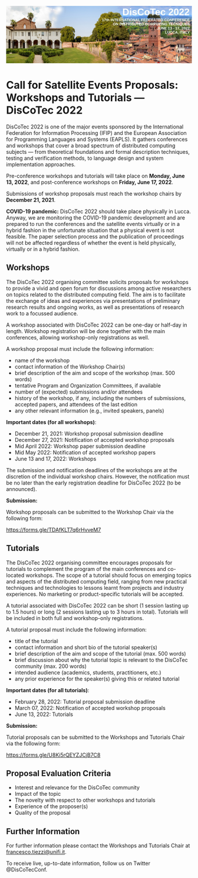 [![](discotec2022-banner.jpeg)](https://www.discotec.org/2022/)

# Call for Satellite Events Proposals: Workshops and Tutorials  — DisCoTec 2022

DisCoTec 2022 is one of the major events sponsored by the International Federation for Information Processing (IFIP) and the European Association for Programming Languages and Systems (EAPLS). It gathers conferences and workshops that cover a broad spectrum of distributed computing subjects — from theoretical foundations and formal description techniques, testing and verification methods, to language design and system implementation approaches.

Pre-conference workshops and tutorials will take place on **Monday, June 13, 2022**, and post-conference workshops on **Friday, June 17, 2022**.

Submissions of workshop proposals must reach the workshop chairs by **December 21, 2021**.

**COVID-19 pandemic:** DisCoTec 2022 should take place physically in Lucca. Anyway, we are monitoring the COVID-19 pandemic development and are prepared to run the conferences and the satellite events virtually or in a hybrid fashion in the unfortunate situation that a physical event is not feasible. The paper selection process and the publication of proceedings will not be affected regardless of whether the event is held physically, virtually or in a hybrid fashion.

## Workshops 

The DisCoTec 2022 organising committee solicits proposals for workshops to provide a vivid and open forum for discussions among active researchers on topics related to the distributed computing field. The aim is to facilitate the exchange of ideas and experiences via presentations of preliminary research results and ongoing works, as well as presentations of research work to a focussed audience. 

A workshop associated with DisCoTec 2022 can be one-day or half-day in length. Workshop registration will be done together with the main conferences, allowing workshop-only registrations as well. 

A workshop proposal must include the following information:
  - name of the workshop
  - contact information of the Workshop Chair(s)
  - brief description of the aim and scope of the workshop (max. 500 words)
  - tentative Program and Organization Committees, if available
  - number of (expected) submissions and/or attendees  
  - history of the workshop, if any, including the numbers of submissions, 
    accepted papers, and attendees of the last edition
  - any other relevant information (e.g., invited speakers, panels)

**Important dates (for all workshops)**:
  - December 21, 2021: Workshop proposal submission deadline
  - December 27, 2021: Notification of accepted workshop proposals
  - Mid April 2022: Workshop paper submission deadline
  - Mid May 2022: Notification of accepted workshop papers
  - June 13 and 17, 2022: Workshops

The submission and notification deadlines of the workshops are at the discretion of the individual workshop chairs. However, the notification must be no later than the early registration deadline for DisCoTec 2022 (to be announced).

**Submission:**

Workshop proposals can be submitted to the Workshop Chair via the following form:

<https://forms.gle/TDAfKLT7q6rHvveM7>


## Tutorials 

The DisCoTec 2022 organising committee encourages proposals for tutorials to complement the   program of the main conferences and co-located workshops. The scope of a tutorial should focus on emerging topics and aspects of the distributed computing field, ranging from new practical techniques and technologies to lessons learnt from projects and industry experiences. No marketing or product-specific tutorials will be accepted. 

A tutorial associated with DisCoTec 2022 can be short (1 session lasting up to 1.5 hours) or long (2 sessions lasting up to 3 hours in total). Tutorials will be included in both full and workshop-only registrations. 

A tutorial proposal must include the following information:
  - title of the tutorial
  - contact information and short bio of the tutorial speaker(s)
  - brief description of the aim and scope of the tutorial (max. 500 words)
  - brief discussion about why the tutorial topic is relevant to the 
    DisCoTec community  (max. 200 words)
  - intended audience (academics, students, practitioners, etc.)
  - any prior experience for the speaker(s) giving this or related tutorial

**Important dates (for all tutorials)**:
  - February 28, 2022: Tutorial proposal submission deadline
  - March 07, 2022: Notification of accepted workshop proposals
  - June 13, 2022: Tutorials

**Submission:**

Tutorial proposals can be submitted to the Workshops and Tutorials Chair via the following form:

<https://forms.gle/U8Ki5rQEYZJCjB7C8>

## Proposal Evaluation Criteria 
  
  - Interest and relevance for the DisCoTec community
  - Impact of the topic
  - The novelty with respect to other workshops and tutorials
  - Experience of the proposer(s)
  - Quality of the proposal


## Further Information

For further information please contact the Workshops and Tutorials Chair at <francesco.tiezzi@unifi.it>.


To receive live, up-to-date information, follow us on Twitter @DisCoTecConf.
